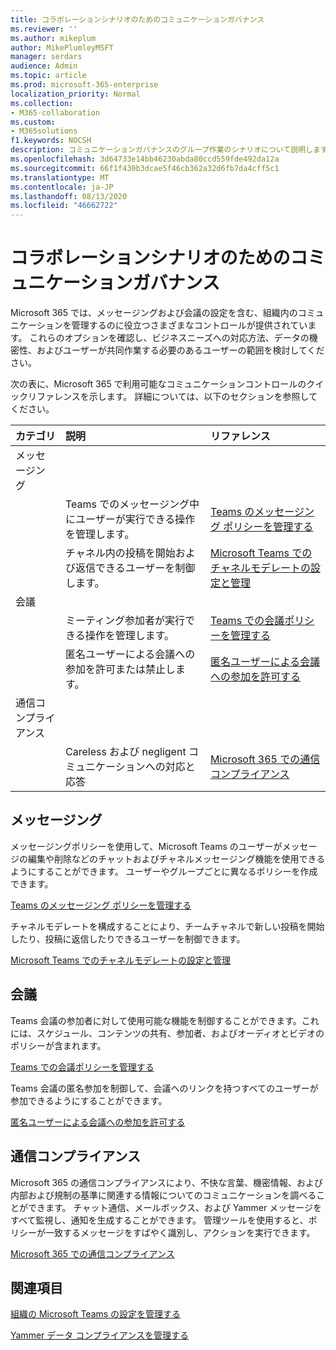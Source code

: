 ```yaml
---
title: コラボレーションシナリオのためのコミュニケーションガバナンス
ms.reviewer: ''
ms.author: mikeplum
author: MikePlumleyMSFT
manager: serdars
audience: Admin
ms.topic: article
ms.prod: microsoft-365-enterprise
localization_priority: Normal
ms.collection:
- M365-collaboration
ms.custom:
- M365solutions
f1.keywords: NOCSH
description: コミュニケーションガバナンスのグループ作業のシナリオについて説明します。
ms.openlocfilehash: 3d64733e14bb46230abda80ccd559fde492da12a
ms.sourcegitcommit: 66f1f430b3dcae5f46cb362a32d6fb7da4cff5c1
ms.translationtype: MT
ms.contentlocale: ja-JP
ms.lasthandoff: 08/13/2020
ms.locfileid: "46662722"
---
```

# <a name="communications-governance-for-collaboration-scenarios"></a>コラボレーションシナリオのためのコミュニケーションガバナンス

Microsoft 365 では、メッセージングおよび会議の設定を含む、組織内のコミュニケーションを管理するのに役立つさまざまなコントロールが提供されています。 これらのオプションを確認し、ビジネスニーズへの対応方法、データの機密性、およびユーザーが共同作業する必要のあるユーザーの範囲を検討してください。

次の表に、Microsoft 365 で利用可能なコミュニケーションコントロールのクイックリファレンスを示します。 詳細については、以下のセクションを参照してください。

|カテゴリ|説明|リファレンス|
|:-------|:----------|:--------|
|メッセージング |||
||Teams でのメッセージング中にユーザーが実行できる操作を管理します。|[Teams のメッセージング ポリシーを管理する](https://docs.microsoft.com/microsoftteams/messaging-policies-in-teams)|
||チャネル内の投稿を開始および返信できるユーザーを制御します。|[Microsoft Teams でのチャネルモデレートの設定と管理](https://docs.microsoft.com/microsoftteams/manage-channel-moderation-in-teams)|
|会議|||
||ミーティング参加者が実行できる操作を管理します。|[Teams での会議ポリシーを管理する](https://docs.microsoft.com/microsoftteams/meeting-policies-in-teams)|
||匿名ユーザーによる会議への参加を許可または禁止します。|[匿名ユーザーによる会議への参加を許可する](https://docs.microsoft.com/microsoftteams/meeting-settings-in-teams#allow-anonymous-users-to-join-meetings)|
|通信コンプライアンス|||
||Careless および negligent コミュニケーションへの対応と応答|[Microsoft 365 での通信コンプライアンス](https://docs.microsoft.com/microsoft-365/compliance/communication-compliance)|

## <a name="messaging"></a>メッセージング 

メッセージングポリシーを使用して、Microsoft Teams のユーザーがメッセージの編集や削除などのチャットおよびチャネルメッセージング機能を使用できるようにすることができます。 ユーザーやグループごとに異なるポリシーを作成できます。

[Teams のメッセージング ポリシーを管理する](https://docs.microsoft.com/microsoftteams/messaging-policies-in-teams)

チャネルモデレートを構成することにより、チームチャネルで新しい投稿を開始したり、投稿に返信したりできるユーザーを制御できます。

[Microsoft Teams でのチャネルモデレートの設定と管理](https://docs.microsoft.com/microsoftteams/manage-channel-moderation-in-teams)

## <a name="meetings"></a>会議

Teams 会議の参加者に対して使用可能な機能を制御することができます。これには、スケジュール、コンテンツの共有、参加者、およびオーディオとビデオのポリシーが含まれます。

[Teams での会議ポリシーを管理する](https://docs.microsoft.com/microsoftteams/meeting-policies-in-teams)

Teams 会議の匿名参加を制御して、会議へのリンクを持つすべてのユーザーが参加できるようにすることができます。

[匿名ユーザーによる会議への参加を許可する](https://docs.microsoft.com/microsoftteams/meeting-settings-in-teams#allow-anonymous-users-to-join-meetings)


## <a name="communication-compliance"></a>通信コンプライアンス

Microsoft 365 の通信コンプライアンスにより、不快な言葉、機密情報、および内部および規制の基準に関連する情報についてのコミュニケーションを調べることができます。 チャット通信、メールボックス、および Yammer メッセージをすべて監視し、通知を生成することができます。 管理ツールを使用すると、ポリシーが一致するメッセージをすばやく識別し、アクションを実行できます。

[Microsoft 365 での通信コンプライアンス](https://docs.microsoft.com/microsoft-365/compliance/communication-compliance)

## <a name="related-topics"></a>関連項目

[組織の Microsoft Teams の設定を管理する](https://docs.microsoft.com/microsoftteams/enable-features-office-365)

[Yammer データ コンプライアンスを管理する](https://docs.microsoft.com/yammer/manage-security-and-compliance/manage-data-compliance)
